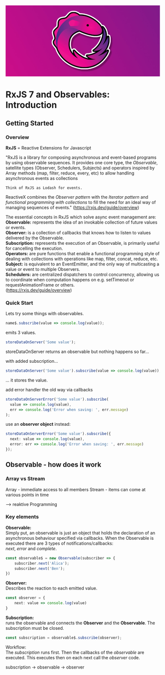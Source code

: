 ![](assets/rxjs.png)
# RxJS 7 and Observables: Introduction
## Getting Started
### Overview
**RxJS** = Reactive Extensions for Javascript

"RxJS is a library for composing asynchronous and event-based programs by using observable sequences. It provides one core type, the *Observable*, satellite types (Observer, Schedulers, Subjects) and operators inspired by Array methods (map, filter, reduce, every, etc) to allow handling asynchronous events as collections

    Think of RxJS as Lodash for events.

ReactiveX combines the *Observer pattern* with the *Iterator pattern* and *functional programming with collections* to fill the need for an ideal way of managing sequences of events."
(https://rxjs.dev/guide/overview)
      
The essential concepts in RxJS which solve async event management are:  
**Observable:** represents the idea of an invokable collection of future values or events.  
**Observer:** is a collection of callbacks that knows how to listen to values delivered by the Observable.  
**Subscription:** represents the execution of an Observable, is primarily useful for cancelling the execution.    
**Operators:** are pure functions that enable a functional programming style of dealing with collections with operations like map, filter, concat, reduce, etc.
**Subject:** is equivalent to an EventEmitter, and the only way of multicasting a value or event to multiple Observers.   
**Schedulers:** are centralized dispatchers to control concurrency, allowing us to coordinate when computation happens on e.g. setTimeout or requestAnimationFrame or others.  
(https://rxjs.dev/guide/overview)

### Quick Start
Lets try some things with observables. 

```ts
name$.subscribe(value => console.log(value)); 
```
emits 3 values.

```ts
storeDataOnServer('Some value');
```
storeDataOnServer returns an observable but nothing happens so far...

with added subscription...
```ts    
storeDataOnServer('Some value').subscribe(value => console.log(value));
```
... it stores the value.

add error handler the old way via callbacks
```ts
storeDataOnServerError('Some value').subscribe(
  value => console.log(value),
  err => console.log('Error when saving: ', err.message)
);
```

use an **observer object** instead:
```ts
storeDataOnServerError('Some value').subscribe({
  next: value => console.log(value),
  error: err => console.log('Error when saving: ', err.message)
});
```

## Observable - how does it work
### Array vs Stream

Array - immediate access to all members
Stream - items can come at various points in time

--> reaktive Programming

### Key elements 

**Observable:**  
Simply put, an observable is just an object that holds the declaration of an asynchronous behaviour specified via 
callbacks.
When the Observable is executed there are 3 types of notifications/callbacks:  
*next*, *error* and *complete*. 
```ts
const observable$ = new Observable(subscriber => {
    subscriber.next('Alica');
    subscriber.next('Ben');
})
```

**Observer:**  
Describes the reaction to each emitted value.
```ts
const observer = {
    next: value => console.log(value)
}
```

**Subscription:**  
runs the observable and connects the **Observer** and the **Observable**. The subscription must be closed.
```ts
const subscription = observable$.subscribe(observer); 
```

Workflow:  
The *subscription* runs first. Then the callbacks of the *observable* are executed. This executes then on each next call the 
*observer* code. 

subscription -> observable -> observer 







